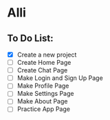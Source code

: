 # Alli

## To Do List:

- [X] Create a new project
- [ ] Create Home Page
- [ ] Create Chat Page
- [ ] Make Login and Sign Up Page
- [ ] Make Profile Page
- [ ] Make Settings Page
- [ ] Make About Page
- [ ] Practice App Page

<!-- ? Add sub-todos for the todo you are working on!  -->